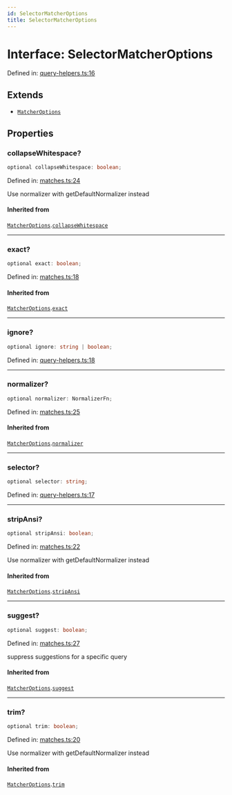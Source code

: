 ```yaml
---
id: SelectorMatcherOptions
title: SelectorMatcherOptions
---
```


<!-- DO NOT EDIT: this page is autogenerated from the type comments -->

# Interface: SelectorMatcherOptions

Defined in: [query-helpers.ts:16](https://github.com/crutchcorn/cli-testing-library/blob/main/packages/cli-testing-library/src/query-helpers.ts#L16)

## Extends

- [`MatcherOptions`](matcheroptions.md)

## Properties

### collapseWhitespace?

```ts
optional collapseWhitespace: boolean;
```

Defined in: [matches.ts:24](https://github.com/crutchcorn/cli-testing-library/blob/main/packages/cli-testing-library/src/matches.ts#L24)

Use normalizer with getDefaultNormalizer instead

#### Inherited from

[`MatcherOptions`](matcheroptions.md).[`collapseWhitespace`](MatcherOptions.md#collapsewhitespace)

***

### exact?

```ts
optional exact: boolean;
```

Defined in: [matches.ts:18](https://github.com/crutchcorn/cli-testing-library/blob/main/packages/cli-testing-library/src/matches.ts#L18)

#### Inherited from

[`MatcherOptions`](matcheroptions.md).[`exact`](MatcherOptions.md#exact)

***

### ignore?

```ts
optional ignore: string | boolean;
```

Defined in: [query-helpers.ts:18](https://github.com/crutchcorn/cli-testing-library/blob/main/packages/cli-testing-library/src/query-helpers.ts#L18)

***

### normalizer?

```ts
optional normalizer: NormalizerFn;
```

Defined in: [matches.ts:25](https://github.com/crutchcorn/cli-testing-library/blob/main/packages/cli-testing-library/src/matches.ts#L25)

#### Inherited from

[`MatcherOptions`](matcheroptions.md).[`normalizer`](MatcherOptions.md#normalizer)

***

### selector?

```ts
optional selector: string;
```

Defined in: [query-helpers.ts:17](https://github.com/crutchcorn/cli-testing-library/blob/main/packages/cli-testing-library/src/query-helpers.ts#L17)

***

### stripAnsi?

```ts
optional stripAnsi: boolean;
```

Defined in: [matches.ts:22](https://github.com/crutchcorn/cli-testing-library/blob/main/packages/cli-testing-library/src/matches.ts#L22)

Use normalizer with getDefaultNormalizer instead

#### Inherited from

[`MatcherOptions`](matcheroptions.md).[`stripAnsi`](MatcherOptions.md#stripansi)

***

### suggest?

```ts
optional suggest: boolean;
```

Defined in: [matches.ts:27](https://github.com/crutchcorn/cli-testing-library/blob/main/packages/cli-testing-library/src/matches.ts#L27)

suppress suggestions for a specific query

#### Inherited from

[`MatcherOptions`](matcheroptions.md).[`suggest`](MatcherOptions.md#suggest)

***

### trim?

```ts
optional trim: boolean;
```

Defined in: [matches.ts:20](https://github.com/crutchcorn/cli-testing-library/blob/main/packages/cli-testing-library/src/matches.ts#L20)

Use normalizer with getDefaultNormalizer instead

#### Inherited from

[`MatcherOptions`](matcheroptions.md).[`trim`](MatcherOptions.md#trim)
